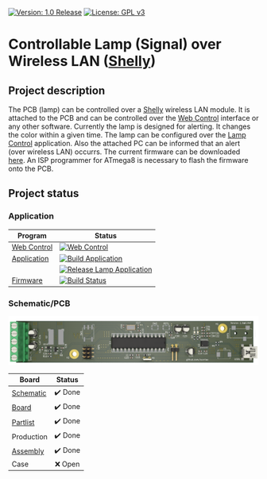 [![Version: 1.0 Release](https://img.shields.io/badge/Version-1.0%20Release-green.svg)](https://github.com/sunriax/lamp)    [![License: GPL v3](https://img.shields.io/badge/License-GPL%20v3-blue.svg)](https://www.gnu.org/licenses/gpl-3.0)

# Controllable Lamp (Signal) over Wireless LAN ([Shelly](https://shop.shelly.cloud/shelly-1-wifi-smart-home-automation#50))

## Project description

The PCB (lamp) can be controlled over a [Shelly](https://shop.shelly.cloud/shelly-1-wifi-smart-home-automation#50) wireless LAN module. It is attached to the PCB and can be controlled over the [Web Control](http://sunriax.github.io/lamp/) interface or any other software. Currently the lamp is designed for alerting. It changes the color within a given time. The lamp can be configured over the [Lamp Control](https://github.com/sunriax/lamp/releases/download/v1.0/Lamp.zip) application. Also the attached PC can be informed that an alert (over wireless LAN) occurrs. The current firmware can be downloaded [here](https://github.com/sunriax/lamp/releases/download/v1.0-Firmware/Firmware.zip). An ISP programmer for ATmega8 is necessary to flash the firmware onto the PCB.

## Project status

### Application

| Program     | Status |
|-------------|--------|
| [Web Control](http://sunriax.github.io/lamp/) | [![Web Control](https://img.shields.io/badge/control-Online-brightgreen.svg)](http://sunriax.github.io/lamp/) |
| [Application](https://github.com/sunriax/lamp/releases/download/v1.0/Lamp.zip) | [![Build Application](https://github.com/sunriax/lamp/actions/workflows/msbuild.yml/badge.svg)](https://github.com/sunriax/lamp/actions/workflows/msbuild.yml) |
|             | [![Release Lamp Application](https://github.com/sunriax/lamp/actions/workflows/upload.yml/badge.svg)](https://github.com/sunriax/lamp/actions/workflows/upload.yml) |
| [Firmware](https://github.com/sunriax/lamp/releases/download/v1.0-Firmware/Firmware.zip)    | [![Build Status](https://app.travis-ci.com/sunriax/lamp.svg?branch=main)](https://app.travis-ci.com/sunriax/lamp) |

### Schematic/PCB

![PCB 3D Model](pcb.png)

| Board | Status |
|-------|:------:|
| [Schematic](https://cadlab.io/project/23814/main/circuit/cGNiL3BjYi5zY2g%3D) | ✔️ Done |
| [Board](https://cadlab.io/project/23814/main/circuit/cGNiL3BjYi5raWNhZF9wY2I%3D) | ✔️ Done |
| [Partlist](partlist.csv) | ✔️ Done |
| Production | ✔️ Done |
| [Assembly](pcb_assembled.png) | ✔️ Done |
| Case | ❌ Open |
